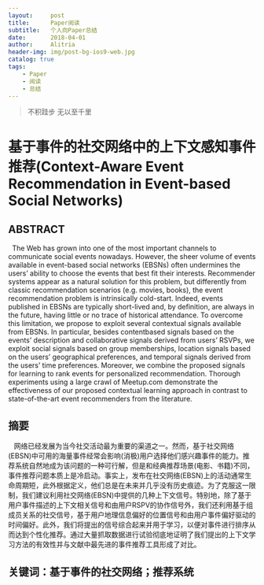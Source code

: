 ```yaml
---
layout:     post
title:      Paper阅读
subtitle:   个人向Paper总结
date:       2018-04-01
author:     Alitria
header-img: img/post-bg-ios9-web.jpg
catalog: true
tags:
    - Paper
    - 阅读
    - 总结
---
```


>不积跬步 无以至千里

# 基于事件的社交网络中的上下文感知事件推荐(Context-Aware Event Recommendation in Event-based Social Networks) 
## ABSTRACT  
   The Web has grown into one of the most important channels to communicate social events nowadays. However, the sheer volume of events available in event-based social networks (EBSNs) often undermines the users’ ability to choose the events that best fit their interests. Recommender systems appear as a natural solution for this problem, but differently from classic recommendation scenarios (e.g. movies, books), the event recommendation problem is intrinsically cold-start. Indeed, events published in EBSNs are typically short-lived and, by definition, are always in the future, having little or no trace of historical attendance. To overcome this limitation, we propose to exploit several contextual signals available from EBSNs. In particular, besides contentbased signals based on the events’ description and collaborative signals derived from users’ RSVPs, we exploit social signals based on group memberships, location signals based on the users’ geographical preferences, and temporal signals derived from the users’ time preferences. Moreover, we combine the proposed signals for learning to rank events for personalized recommendation. Thorough experiments using a large crawl of Meetup.com demonstrate the effectiveness of our proposed contextual learning approach in contrast to state-of-the-art event recommenders from the literature. 
## 摘要
    网络已经发展为当今社交活动最为重要的渠道之一。然而，基于社交网络(EBSN)中可用的海量事件经常会影响(消极)用户选择他们感兴趣事件的能力。推荐系统自然地成为该问题的一种可行解，但是和经典推荐场景(电影、书籍)不同，事件推荐问题本质上是冷启动。事实上，发布在社交网络(EBSN)上的活动通常生命周期短，此外根据定义，他们总是在未来并几乎没有历史痕迹。为了克服这一限制，我们建议利用社交网络(EBSN)中提供的几种上下文信号。特别地，除了基于用户事件描述的上下文相关信号和由用户RSPV的协作信号外，我们还利用基于组成员关系的社交信号，基于用户地理信息偏好的位置信号和由用户事件偏好驱动的时间偏好。此外，我们将提出的信号综合起来并用于学习，以便对事件进行排序从而达到个性化推荐。通过大量抓取数据进行试验彻底地证明了我们提出的上下文学习方法的有效性并与文献中最先进的事件推荐工具形成了对比。 
    
 ## 关键词：基于事件的社交网络；推荐系统
